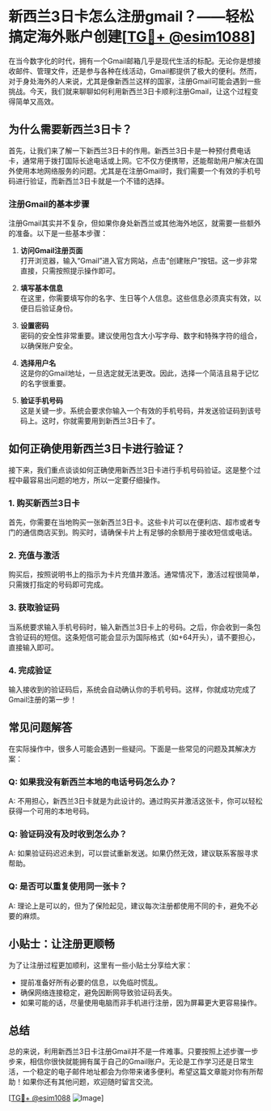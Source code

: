 # 新西兰3日卡怎么注册gmail？——轻松搞定海外账户创建[[TG💪+ @esim1088](https://t.me/s/esim1088)]

在当今数字化的时代，拥有一个Gmail邮箱几乎是现代生活的标配。无论你是想接收邮件、管理文件，还是参与各种在线活动，Gmail都提供了极大的便利。然而，对于身处海外的人来说，尤其是像新西兰这样的国家，注册Gmail可能会遇到一些挑战。今天，我们就来聊聊如何利用新西兰3日卡顺利注册Gmail，让这个过程变得简单又高效。

## 为什么需要新西兰3日卡？

首先，让我们来了解一下新西兰3日卡的作用。新西兰3日卡是一种预付费电话卡，通常用于拨打国际长途电话或上网。它不仅方便携带，还能帮助用户解决在国外使用本地网络服务的问题。尤其是在注册Gmail时，我们需要一个有效的手机号码进行验证，而新西兰3日卡就是一个不错的选择。

### 注册Gmail的基本步骤

注册Gmail其实并不复杂，但如果你身处新西兰或其他海外地区，就需要一些额外的准备。以下是一些基本步骤：

1. **访问Gmail注册页面**  
   打开浏览器，输入“Gmail”进入官方网站，点击“创建账户”按钮。这一步非常直接，只需按照提示操作即可。

2. **填写基本信息**  
   在这里，你需要填写你的名字、生日等个人信息。这些信息必须真实有效，以便日后验证身份。

3. **设置密码**  
   密码的安全性非常重要。建议使用包含大小写字母、数字和特殊字符的组合，以确保账户安全。

4. **选择用户名**  
   这是你的Gmail地址，一旦选定就无法更改。因此，选择一个简洁且易于记忆的名字很重要。

5. **验证手机号码**  
   这是关键一步。系统会要求你输入一个有效的手机号码，并发送验证码到该号码上。这时，你就需要用到新西兰3日卡了。

## 如何正确使用新西兰3日卡进行验证？

接下来，我们重点谈谈如何正确使用新西兰3日卡进行手机号码验证。这是整个过程中最容易出问题的地方，所以一定要仔细操作。

### 1. 购买新西兰3日卡

首先，你需要在当地购买一张新西兰3日卡。这些卡片可以在便利店、超市或者专门的通信商店买到。购买时，请确保卡片上有足够的余额用于接收短信或电话。

### 2. 充值与激活

购买后，按照说明书上的指示为卡片充值并激活。通常情况下，激活过程很简单，只需拨打指定的号码即可完成。

### 3. 获取验证码

当系统要求输入手机号码时，输入新西兰3日卡上的号码。之后，你会收到一条包含验证码的短信。这条短信可能会显示为国际格式（如+64开头），请不要担心，直接输入即可。

### 4. 完成验证

输入接收到的验证码后，系统会自动确认你的手机号码。这样，你就成功完成了Gmail注册的第一步！

## 常见问题解答

在实际操作中，很多人可能会遇到一些疑问。下面是一些常见的问题及其解决方案：

### Q: 如果我没有新西兰本地的电话号码怎么办？
A: 不用担心，新西兰3日卡就是为此设计的。通过购买并激活这张卡，你可以轻松获得一个可用的本地号码。

### Q: 验证码没有及时收到怎么办？
A: 如果验证码迟迟未到，可以尝试重新发送。如果仍然无效，建议联系客服寻求帮助。

### Q: 是否可以重复使用同一张卡？
A: 理论上是可以的，但为了保险起见，建议每次注册都使用不同的卡，避免不必要的麻烦。

## 小贴士：让注册更顺畅

为了让注册过程更加顺利，这里有一些小贴士分享给大家：

- 提前准备好所有必要的信息，以免临时慌乱。
- 确保网络连接稳定，避免因断网导致验证码丢失。
- 如果可能的话，尽量使用电脑而非手机进行注册，因为屏幕更大更容易操作。

## 总结

总的来说，利用新西兰3日卡注册Gmail并不是一件难事。只要按照上述步骤一步步来，相信你很快就能拥有属于自己的Gmail账户。无论是工作学习还是日常生活，一个稳定的电子邮件地址都会为你带来诸多便利。希望这篇文章能对你有所帮助！如果你还有其他问题，欢迎随时留言交流。

[[TG💪+ @esim1088](https://t.me/s/esim1088) ![Image](https://i.postimg.cc/4NQfJmqS/Snipaste-2025-05-13-00-14-12.png)]